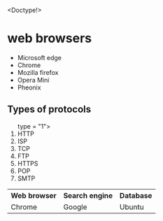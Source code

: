<Doctype!>
<html> 
<h1> web browsers </h1>
<ul> 
<li> Microsoft edge </li>
<li> Chrome </li>
<li> Mozilla firefox </li>
<li> Opera Mini </li>
<li> Pheonix </li>
</ul>
<h2> Types of protocols </h2>
<ol> type = "1">
<li> HTTP </li>
<li> ISP </li>
<li> TCP </li>
<li> FTP </li>
<li> HTTPS </li>
<li> POP </li>
<li> SMTP </li>
</ol>

<table>
<tr> 
<th> Web browser </th>
<th> Search engine </th>
<th> Database </th>
</tr>
<td> Chrome </td>
<td> Google </td>
<td> Ubuntu </td>
</table>
